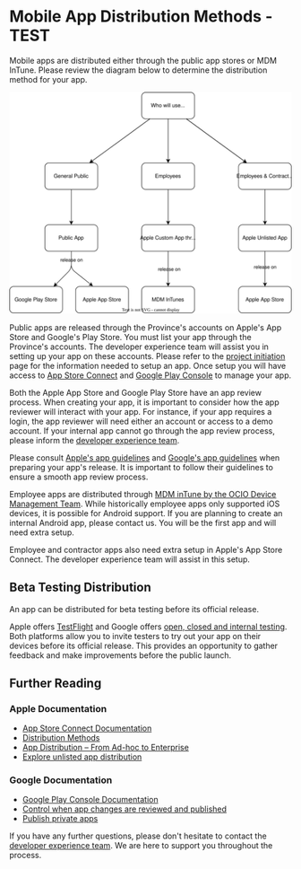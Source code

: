 # Mobile App Distribution Methods - TEST

Mobile apps are distributed either through the public app stores or   MDM InTune. Please review the diagram below to determine the distribution method for your app.

![Diagram of the various distribution methods. If the app is for the general public, it is distributed via the Apple App Store and Google Play Stores. If it is an app for Government Employees, it is distributed via MDM inTunes. If it is an app for Employees and Contractors it is distributed as an unlisted app via the Apple App Store](assets/distribution.drawio.svg)

Public apps are released through the Province's accounts on Apple's App Store and Google's Play Store. You must list your app through the Province's accounts. The developer experience team will assist you in setting up your app on these accounts.  Please refer to the [project initiation](initiate.md) page for the information needed to setup an app. Once setup you will have access to [App Store Connect](https://appstoreconnect.apple.com) and [Google Play Console](https://play.google.com/console/about/) to manage your app.

Both the Apple App Store and Google Play Store have an app review process. When creating your app, it is important to consider how the app reviewer will interact with your app. For instance, if your app requires a login, the app reviewer will need either an account or access to a demo account. If your internal app cannot go through the app review process, please inform the [developer experience team](mailto:Developer.Experience@gov.bc.ca).

Please consult [Apple's app guidelines](https://developer.apple.com/app-store/review/) and [Google's app guidelines](https://support.google.com/googleplay/android-developer/answer/9859455?hl=en&ref_topic=7072031&sjid=10634496881788336983-NA) when preparing your app's release. It is important to follow their guidelines to ensure a smooth app review process.

Employee apps are distributed through [MDM inTune by the OCIO Device Management Team](https://citz.sp.gov.bc.ca/sites/ES/DS/MDAS/Docs/SitePages/Home.aspx). While historically employee apps only supported iOS devices, it is possible for Android support. If you are planning to create an internal Android app, please contact us. You will be the first app and will need extra setup.

Employee and contractor apps also need extra setup in Apple's App Store Connect. The developer experience team will assist in this setup.

## Beta Testing Distribution

An app can be distributed for beta testing before its official release. 

Apple offers [TestFlight](https://developer.apple.com/testflight/) and Google offers [open, closed and internal testing](https://support.google.com/googleplay/android-developer/answer/9845334?_ga=2.46417955.584331364.1687196439-22968901.1675209271&_gac=1.16068354.1687196439.EAIaIQobChMImu70vvDP_wIV4w6tBh0qkAu2EAAYASAAEgIVwvD_BwE). Both platforms allow you to invite testers to try out your app on their devices before its official release. This provides an opportunity to gather feedback and make improvements before the public launch.


## Further Reading

### Apple Documentation
* [App Store Connect Documentation](https://developer.apple.com/help/app-store-connect/)
* [Distribution Methods](https://developer.apple.com/help/app-store-connect/manage-your-apps-availability/set-distribution-methods)
* [App Distribution – From Ad-hoc to Enterprise](https://developer.apple.com/videos/play/wwdc2019/304/)
* [Explore unlisted app distribution](https://developer.apple.com/videos/play/tech-talks/10892/)

### Google Documentation

* [Google Play Console Documentation](https://support.google.com/googleplay/android-developer/?hl=en&sjid=10634496881788336983-NA#topic=7071529)
* [Control when app changes are reviewed and published](https://support.google.com/googleplay/android-developer/answer/9859654?hl=en&ref_topic=7072031&sjid=10634496881788336983-NA)
* [Publish private apps](https://support.google.com/googleplay/work/answer/6145139?sjid=10634496881788336983-NA)


If you have any further questions, please don't hesitate to contact the [developer experience team](mailto:Developer.Experience@gov.bc.ca). We are here to support you throughout the process.